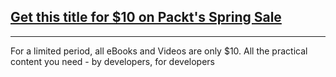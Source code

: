 ## [Get this title for $10 on Packt's Spring Sale](https://www.packt.com/V18703?utm_source=github&utm_medium=packt-github-repo&utm_campaign=spring_10_dollar_2022)
-----
For a limited period, all eBooks and Videos are only $10. All the practical content you need \- by developers, for developers

